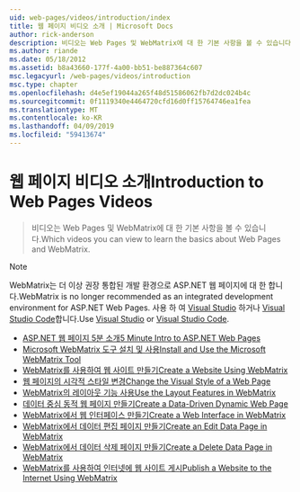 ```yaml
---
uid: web-pages/videos/introduction/index
title: 웹 페이지 비디오 소개 | Microsoft Docs
author: rick-anderson
description: 비디오는 Web Pages 및 WebMatrix에 대 한 기본 사항을 볼 수 있습니다.
ms.author: riande
ms.date: 05/18/2012
ms.assetid: b8a43660-177f-4a00-bb51-be887364c607
msc.legacyurl: /web-pages/videos/introduction
msc.type: chapter
ms.openlocfilehash: d4e5ef19044a265f48d51586062fb7d2dc024b4c
ms.sourcegitcommit: 0f1119340e4464720cfd16d0ff15764746ea1fea
ms.translationtype: MT
ms.contentlocale: ko-KR
ms.lasthandoff: 04/09/2019
ms.locfileid: "59413674"
---
```

# <a name="introduction-to-web-pages-videos"></a><span data-ttu-id="02473-103">웹 페이지 비디오 소개</span><span class="sxs-lookup"><span data-stu-id="02473-103">Introduction to Web Pages Videos</span></span>

> <span data-ttu-id="02473-104">비디오는 Web Pages 및 WebMatrix에 대 한 기본 사항을 볼 수 있습니다.</span><span class="sxs-lookup"><span data-stu-id="02473-104">Which videos you can view to learn the basics about Web Pages and WebMatrix.</span></span>

> [!NOTE] 
> <span data-ttu-id="02473-105">WebMatrix는 더 이상 권장 통합된 개발 환경으로 ASP.NET 웹 페이지에 대 한 합니다.</span><span class="sxs-lookup"><span data-stu-id="02473-105">WebMatrix is no longer recommended as an integrated development environment for ASP.NET Web Pages.</span></span> <span data-ttu-id="02473-106">사용 하 여 [Visual Studio](xref:aspnet/web-pages/overview/getting-started/program-asp-net-web-pages-in-visual-studio) 하거나 [Visual Studio Code](https://code.visualstudio.com/)합니다.</span><span class="sxs-lookup"><span data-stu-id="02473-106">Use [Visual Studio](xref:aspnet/web-pages/overview/getting-started/program-asp-net-web-pages-in-visual-studio) or [Visual Studio Code](https://code.visualstudio.com/).</span></span>


- [<span data-ttu-id="02473-107">ASP.NET 웹 페이지 5분 소개</span><span class="sxs-lookup"><span data-stu-id="02473-107">5 Minute Intro to ASP.NET Web Pages</span></span>](5-minute-introduction-to-aspnet-web-pages.md)
- [<span data-ttu-id="02473-108">Microsoft WebMatrix 도구 설치 및 사용</span><span class="sxs-lookup"><span data-stu-id="02473-108">Install and Use the Microsoft WebMatrix Tool</span></span>](install-and-use-the-microsoft-webmatrix-tool.md)
- [<span data-ttu-id="02473-109">WebMatrix를 사용하여 웹 사이트 만들기</span><span class="sxs-lookup"><span data-stu-id="02473-109">Create a Website Using WebMatrix</span></span>](create-a-website-using-webmatrix.md)
- [<span data-ttu-id="02473-110">웹 페이지의 시각적 스타일 변경</span><span class="sxs-lookup"><span data-stu-id="02473-110">Change the Visual Style of a Web Page</span></span>](change-the-visual-style-of-a-web-page.md)
- [<span data-ttu-id="02473-111">WebMatrix의 레이아웃 기능 사용</span><span class="sxs-lookup"><span data-stu-id="02473-111">Use the Layout Features in WebMatrix</span></span>](use-the-layout-features-in-webmatrix.md)
- [<span data-ttu-id="02473-112">데이터 중심 동적 웹 페이지 만들기</span><span class="sxs-lookup"><span data-stu-id="02473-112">Create a Data-Driven Dynamic Web Page</span></span>](create-a-data-driven-dynamic-web-page.md)
- [<span data-ttu-id="02473-113">WebMatrix에서 웹 인터페이스 만들기</span><span class="sxs-lookup"><span data-stu-id="02473-113">Create a Web Interface in WebMatrix</span></span>](create-a-web-interface-in-webmatrix.md)
- [<span data-ttu-id="02473-114">WebMatrix에서 데이터 편집 페이지 만들기</span><span class="sxs-lookup"><span data-stu-id="02473-114">Create an Edit Data Page in WebMatrix</span></span>](create-an-edit-data-page-in-webmatrix.md)
- [<span data-ttu-id="02473-115">WebMatrix에서 데이터 삭제 페이지 만들기</span><span class="sxs-lookup"><span data-stu-id="02473-115">Create a Delete Data Page in WebMatrix</span></span>](create-a-delete-data-page-in-webmatrix.md)
- [<span data-ttu-id="02473-116">WebMatrix를 사용하여 인터넷에 웹 사이트 게시</span><span class="sxs-lookup"><span data-stu-id="02473-116">Publish a Website to the Internet Using WebMatrix</span></span>](publish-a-website-to-the-internet-using-webmatrix.md)
